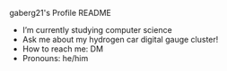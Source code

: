 gaberg21's Profile README
- I’m currently studying computer science
- Ask me about my hydrogen car digital gauge cluster!
- How to reach me: DM
- Pronouns: he/him
